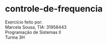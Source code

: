# controle-de-frequencia

Exercício feito por: <br>
Marcela Sousa, TIA: 31958443 <br>
Programação de Sistemas II <br>
Turma 3H 
